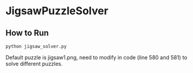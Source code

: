 # JigsawPuzzleSolver

## How to Run
```python jigsaw_solver.py```

Default puzzle is jigsaw1.png, need to modify in code (line 580 and 581) to solve different puzzles.